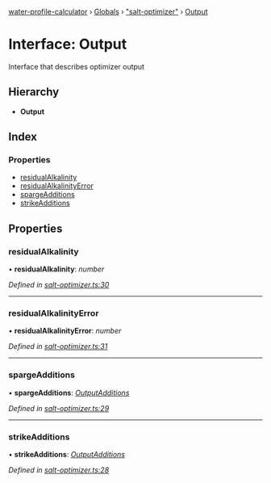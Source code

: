 [water-profile-calculator](../README.md) › [Globals](../globals.md) › ["salt-optimizer"](../modules/_salt_optimizer_.md) › [Output](_salt_optimizer_.output.md)

# Interface: Output

Interface that describes optimizer output

## Hierarchy

* **Output**

## Index

### Properties

* [residualAlkalinity](_salt_optimizer_.output.md#residualalkalinity)
* [residualAlkalinityError](_salt_optimizer_.output.md#residualalkalinityerror)
* [spargeAdditions](_salt_optimizer_.output.md#spargeadditions)
* [strikeAdditions](_salt_optimizer_.output.md#strikeadditions)

## Properties

###  residualAlkalinity

• **residualAlkalinity**: *number*

*Defined in [salt-optimizer.ts:30](https://github.com/anttileppa/water-profile-calculator/blob/997b88f/src/salt-optimizer.ts#L30)*

___

###  residualAlkalinityError

• **residualAlkalinityError**: *number*

*Defined in [salt-optimizer.ts:31](https://github.com/anttileppa/water-profile-calculator/blob/997b88f/src/salt-optimizer.ts#L31)*

___

###  spargeAdditions

• **spargeAdditions**: *[OutputAdditions](_salt_optimizer_.outputadditions.md)*

*Defined in [salt-optimizer.ts:29](https://github.com/anttileppa/water-profile-calculator/blob/997b88f/src/salt-optimizer.ts#L29)*

___

###  strikeAdditions

• **strikeAdditions**: *[OutputAdditions](_salt_optimizer_.outputadditions.md)*

*Defined in [salt-optimizer.ts:28](https://github.com/anttileppa/water-profile-calculator/blob/997b88f/src/salt-optimizer.ts#L28)*
